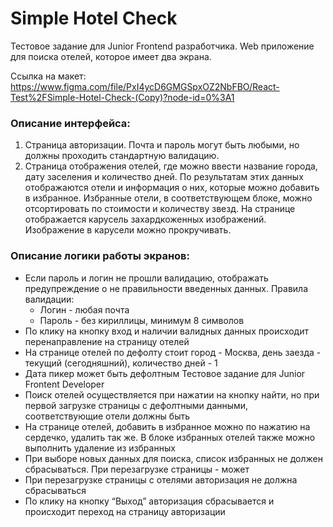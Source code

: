 # Simple Hotel Check

Тестовое задание для Junior Frontend разработчика. Web приложение для поиска отелей, которое имеет два экрана.

Ссылка на макет: https://www.figma.com/file/PxI4ycD6GMGSpxOZ2NbFBO/React-Test%2FSimple-Hotel-Check-(Copy)?node-id=0%3A1

### Описание интерфейса:

1. Страница авторизации. Почта и пароль могут быть любыми, но должны проходить стандартную валидацию.
2. Страница отображения отелей, где можно ввести название города, дату заселения и количество дней. По результатам этих данных отображаются отели и информация о них, которые можно добавить в избранное. Избранные отели, в соответствующем блоке, можно отсортировать по стоимости и количеству звезд. На странице отображается карусель захардкоженных изображений. Изображение в карусели можно прокручивать.

### Описание логики работы экранов:

- Если пароль и логин не прошли валидацию, отображать предупреждение о не правильности введенных данных. Правила валидации:
  - Логин - любая почта
  - Пароль - без кириллицы, минимум 8 символов
- По клику на кнопку вход и наличии валидных данных происходит перенаправление на страницу отелей
- На странице отелей по дефолту стоит город - Москва, день заезда - текущий (сегодняшний), количество дней - 1
- Дата пикер может быть дефолтным Тестовое задание для Junior Frontent Developer
- Поиск отелей осуществляется при нажатии на кнопку найти, но при первой загрузке страницы с дефолтными данными, соответствующие отели должны быть
- На странице отелей, добавить в избранное можно по нажатию на сердечко, удалить так же. В блоке избранных отелей также можно выполнить удаление из избранных
- При выборе новых данных для поиска, список избранных не должен сбрасываться. При перезагрузке страницы - может
- При перезагрузке страницы с отелями авторизация не должна сбрасываться
- По клику на кнопку “Выход” авторизация сбрасывается и происходит переход на страницу авторизации
